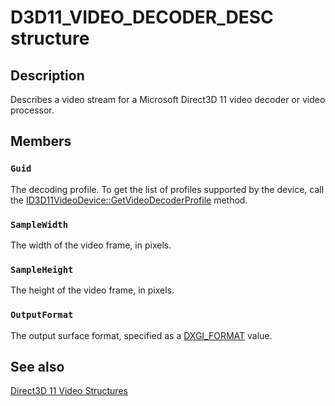 # D3D11_VIDEO_DECODER_DESC structure

## Description

Describes a video stream for a Microsoft Direct3D 11 video decoder or video processor.

## Members

### `Guid`

The decoding profile. To get the list of profiles supported by the device, call the [ID3D11VideoDevice::GetVideoDecoderProfile](https://learn.microsoft.com/windows/desktop/api/d3d11/nf-d3d11-id3d11videodevice-getvideodecoderprofile) method.

### `SampleWidth`

The width of the video frame, in pixels.

### `SampleHeight`

The height of the video frame, in pixels.

### `OutputFormat`

The output surface format, specified as a [DXGI_FORMAT](https://learn.microsoft.com/windows/desktop/api/dxgiformat/ne-dxgiformat-dxgi_format) value.

## See also

[Direct3D 11 Video Structures](https://learn.microsoft.com/windows/desktop/medfound/direct3d-11-video-structures)